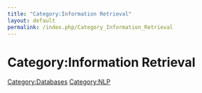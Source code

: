 ```yaml
---
title: "Category:Information Retrieval"
layout: default
permalink: /index.php/Category_Information_Retrieval
---
```


# Category:Information Retrieval

[Category:Databases](Category_Databases)
[Category:NLP](Category_NLP)